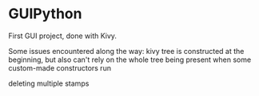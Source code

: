 # GUIPython
First GUI project, done with Kivy.

Some issues encountered along the way:
kivy tree is constructed at the beginning, but also can't rely on the whole tree being present when some custom-made constructors run



 deleting multiple stamps
